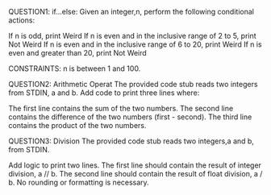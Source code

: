 QUESTION1:
if...else:
Given an integer,n, perform the following conditional actions:

If n is odd, print Weird
If n is even and in the inclusive range of 2 to 5, print Not Weird
If n is even and in the inclusive range of 6 to 20, print Weird
If n is even and greater than 20, print Not Weird

CONSTRAINTS: n is between 1 and 100.

QUESTION2:
Arithmetic Operat
The provided code stub reads two integers from STDIN, a and b. Add code to print three lines where:

The first line contains the sum of the two numbers.
The second line contains the difference of the two numbers (first - second).
The third line contains the product of the two numbers.

QUESTION3:
Division
The provided code stub reads two integers,a  and b, from STDIN.

Add logic to print two lines. The first line should contain the result of integer division, a // b. The second line should contain the result of float division, a / b.
No rounding or formatting is necessary.
